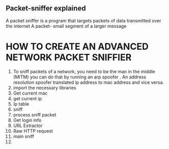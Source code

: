 ## Packet-sniffer explained 
A packet sniffer is a program that targets packets of data transmitted over the internet 
 A packet-  small segment of a larger message 
 # HOW TO CREATE AN ADVANCED NETWORK PACKET SNIFFIER 
 1. To sniff packets of a network, you need to be the man in the middle (MITM)  you can do that by  running an arp spoofer . An address resolution spoofer translated ip address to mac address and vice versa.
 2. import the necessary libraries 
 3. Get current mac 
 4. get current ip 
 5. Ip table
 6. sniff
 7. process sniff packet
 8. Get login info
 9. URL Extractor
 10. Raw HTTP request
 11. main sniff
 12. 
